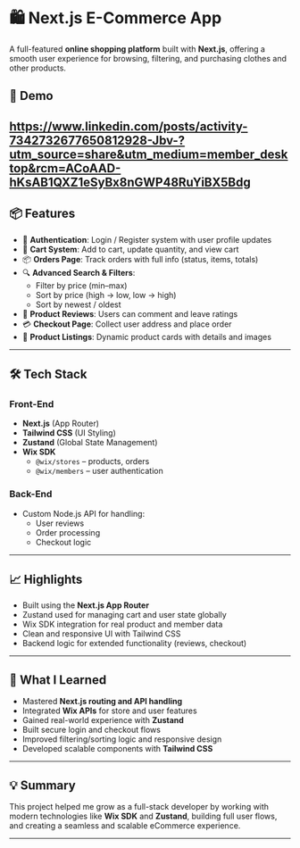 
# 🛍️ Next.js E-Commerce App

A full-featured **online shopping platform** built with **Next.js**, offering a smooth user experience for browsing, filtering, and purchasing clothes and other products.

## 🚀 Demo

https://www.linkedin.com/posts/activity-7342732677650812928-Jbv-?utm_source=share&utm_medium=member_desktop&rcm=ACoAAD-hKsAB1QXZ1eSyBx8nGWP48RuYiBX5Bdg
--

## 📦 Features

- 🔐 **Authentication**: Login / Register system with user profile updates  
- 🛒 **Cart System**: Add to cart, update quantity, and view cart  
- 📦 **Orders Page**: Track orders with full info (status, items, totals)  
- 🔍 **Advanced Search & Filters**:
  - Filter by price (min–max)
  - Sort by price (high → low, low → high)
  - Sort by newest / oldest
- 💬 **Product Reviews**: Users can comment and leave ratings  
- 💳 **Checkout Page**: Collect user address and place order  
- 👕 **Product Listings**: Dynamic product cards with details and images

---

## 🛠️ Tech Stack

### Front-End
- **Next.js** (App Router)
- **Tailwind CSS** (UI Styling)
- **Zustand** (Global State Management)
- **Wix SDK**
  - `@wix/stores` – products, orders
  - `@wix/members` – user authentication

### Back-End
- Custom Node.js API for handling:
  - User reviews
  - Order processing
  - Checkout logic

---

## 📈 Highlights

- Built using the **Next.js App Router**
- Zustand used for managing cart and user state globally
- Wix SDK integration for real product and member data
- Clean and responsive UI with Tailwind CSS
- Backend logic for extended functionality (reviews, checkout)

---

## 🧠 What I Learned

- Mastered **Next.js routing and API handling**
- Integrated **Wix APIs** for store and user features
- Gained real-world experience with **Zustand**
- Built secure login and checkout flows
- Improved filtering/sorting logic and responsive design
- Developed scalable components with **Tailwind CSS**

---


## 💡 Summary

This project helped me grow as a full-stack developer by working with modern technologies like **Wix SDK** and **Zustand**, building full user flows, and creating a seamless and scalable eCommerce experience.

---

